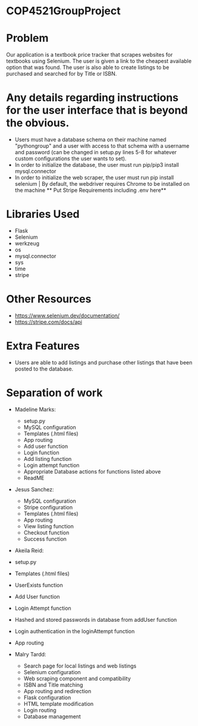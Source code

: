 # COP4521GroupProject

# Problem
Our application is a textbook price tracker that scrapes websites for textbooks using Selenium. The user is given a link to the cheapest available option that was found. The user is also able to create listings to be purchased and searched for by Title or ISBN.

# Any details regarding instructions for the user interface that is beyond the obvious.
- Users must have a database schema on their machine named "pythongroup" and a user with access to that schema with a username and password (can be changed in setup.py lines 5-8 for whatever custom configurations the user wants to set). 
- In order to initialize the database, the user must run pip/pip3 install mysql.connector
- In order to initialize the web scraper, the user must run pip install selenium | By default, the webdriver requires Chrome to be installed on the machine
** Put Stripe Requirements including .env here**

# Libraries Used
- Flask
- Selenium 
- werkzeug
- os
- mysql.connector
- sys
- time
- stripe

# Other Resources
- https://www.selenium.dev/documentation/
- https://stripe.com/docs/api

# Extra Features
- Users are able to add listings and purchase other listings that have been posted to the database.

# Separation of work
- Madeline Marks: 
  - setup.py
  - MySQL configuration
  - Templates (.html files)
  - App routing
  - Add user function
  - Login function
  - Add listing function
  - Login attempt function
  - Appropriate Database actions for functions listed above
  - ReadME
  
- Jesus Sanchez:
  - MySQL configuration
  - Stripe configuration
  - Templates (.html files)
  - App routing
  - View listing function
  - Checkout function
  - Success function

 - Akeila Reid: 
  - setup.py
  - Templates (.html files)
  - UserExists function
  - Add User function
  - Login Attempt function
  - Hashed and stored passwords in database from addUser function
  - Login authentication in the loginAttempt function
  - App routing

- Malry Tardd: 
  - Search page for local listings and web listings
  - Selenium configuration
  - Web scraping component and compatibility
  - ISBN and Title matching
  - App routing and redirection
  - Flask configuration
  - HTML template modification
  - Login routing
  - Database management
